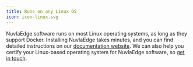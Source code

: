 ```yaml
---
title: Runs on any Linux OS
icon: icon-linux.svg
---
```


NuvlaEdge software runs on most Linux operating systems, as long as they support Docker. Installing NuvlaEdge takes minutes, and you can find detailed instructions on our [documentation website](https://docs.nuvla.io). We can also help you certify your Linux-based operating system for NuvlaEdge software, so [get in touch](/contact#breadcrumbs).
